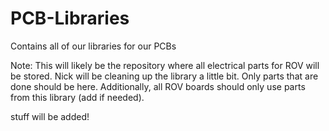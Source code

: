 # PCB-Libraries
Contains all of our libraries for our PCBs

Note: This will likely be the repository where all electrical parts for ROV will be stored.
Nick will be cleaning up the library a little bit. Only parts that are done should be here. 
Additionally, all ROV boards should only use parts from this library (add if needed).

stuff will be added!
